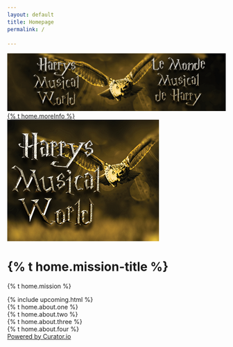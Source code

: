 ```yaml
---
layout: default
title: Homepage
permalink: /

---
```

<div class="main content container-fluid">
    <div class="background-image"></div>
    <div class="parallax">
        <div id="carouselExampleControls" class="carousel slide carousel-computer" data-ride="carousel">
            <div class="carousel-inner">
                <div class="carousel-item active">
                    <img id="SWcarousel-img" class="d-block w-100" src="/assets/img/concerts-single/2019-2020/HMWBanner.png" alt="HMW">
                    <div class="carousel-caption ">
                        <a id="SWcarousel" onmouseenter="grey(this.id)" onmouseout="unGrey(this.id)" href="Disney.html" class="btn btn-maroon">{% t home.moreInfo %}</a>
                    </div>
                </div>
            </div>
        </div>
        <div id="carouselExampleControls-mobile" class="carousel slide carousel-mobile" data-ride="carousel">
            <div class="carousel-inner">
                <div class="carousel-item active">
                    <a href="Disney.html"><img id="SWcarousel-img-mobile" class="d-block w-100" src="/assets/img/concerts-full/2019-2020/HMW2Detail.png" alt="HMW"></a>
                </div>
            </div>
        </div>
        <div class="row mission-statement">
            <div class="col">
                <h1 data-aos="fade-right" data-aos-duration="1000">{% t home.mission-title %}</h1>
                <p data-aos="fade-left" data-aos-duration="1000" data-aos-delay="500">{% t home.mission %}</p>
            </div>
        </div>
        <div class="upcoming-home">
            {% include upcoming.html %}
        </div>
        <!-- SM and About Us -->
        <div class="row">
            <div class="col-md-5 offset-md-1">
                <div class="row">
                    <div class="col about-us-main" data-aos="fade-in" data-aos-duration="1000">{% t home.about.one %}</div>
                </div>
                <div class="row">
                    <div class="col about-us-main" data-aos="fade-in" data-aos-duration="1000">{% t home.about.two %}</div>
                </div>
                <div class="row">
                    <div class="col about-us-main" data-aos="fade-in" data-aos-duration="1000">{% t home.about.three %}</div>
                </div>
                <div class="row">
                    <div class="col about-us-main" data-aos="fade-in" data-aos-duration="1000">{% t home.about.four %}</div>
                </div>
            </div>
            <div class="col-md-5 offset-md-1" id="curator-feed"><a href="https://curator.io" target="_blank" class="crt-logo crt-tag">Powered by Curator.io</a></div>
        </div>
    </div>
</div>


